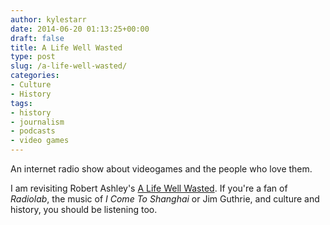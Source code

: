 ```yaml
---
author: kylestarr
date: 2014-06-20 01:13:25+00:00
draft: false
title: A Life Well Wasted
type: post
slug: /a-life-well-wasted/
categories:
- Culture
- History
tags:
- history
- journalism
- podcasts
- video games
---
```


An internet radio show about videogames and the people who love them.

I am revisiting Robert Ashley's [A Life Well Wasted](https://itunes.apple.com/us/podcast/a-life-well-wasted/id303688916?mt=2&at=1l3v2y3&ct=TSOG). If you're a fan of _Radiolab_, the music of _I Come To Shanghai_ or Jim Guthrie, and culture and history, you should be listening too.
